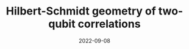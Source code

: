 ---
title: "Hilbert-Schmidt geometry of two-qubit correlations"
collection: talks
type: "Contributed talk"
permalink: /talks/DPG_2022
venue: "Deutschen Physikalischen Gesellschaft 2022"
date: 2022-09-08
location: "Regensburg, Germany"
link: "https://www.dpg-verhandlungen.de/year/2022/conference/regensburg/part/qi"
---